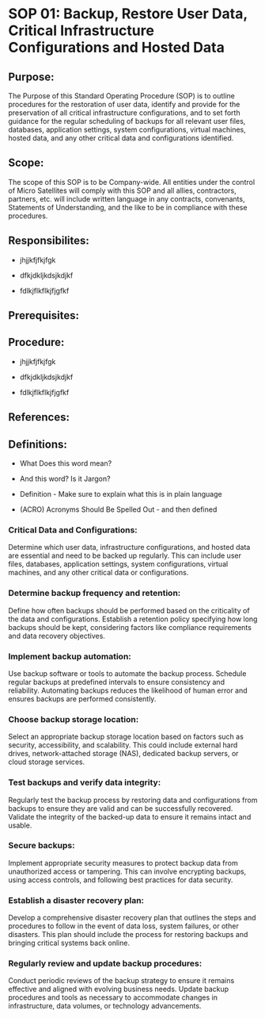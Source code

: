 # SOP 01: Backup, Restore User Data, Critical Infrastructure Configurations and Hosted Data
 
 ## Purpose:
 
 The Purpose of this Standard Operating Procedure (SOP) is to outline procedures for the restoration of user data, identify and provide for the preservation of all critical infrastructure configurations, and to set forth guidance for the regular scheduling of backups for all relevant user files, databases, application settings, system configurations, virtual machines, hosted data, and any other critical data and configurations identified.

 ## Scope: 
 
 The scope of this SOP is to be Company-wide. All entities under the control of Micro Satellites will comply with this SOP and all allies, contractors, partners, etc. will include written language in any contracts, convenants, Statements of Understanding, and the like to be in compliance with these procedures.  

 ## Responsibilites:
 
 

 * jhjjkfjfkjfgk

 * dfkjdkljkdsjkdjkf

 * fdlkjflkflkjfjgfkf



 ## Prerequisites:
 
 


 ## Procedure:
 

 * jhjjkfjfkjfgk

 * dfkjdkljkdsjkdjkf

 * fdlkjflkflkjfjgfkf
 
 
 ## References:

 
## Definitions:


* What Does this word mean?

* And this word? Is it Jargon?

* Definition - Make sure to explain what this is in plain language

* (ACRO) Acronyms Should Be Spelled Out - and then defined


 ### Critical Data and Configurations: 
 Determine which user data, infrastructure configurations, and hosted data are essential and need to be backed up regularly. This can include user files, databases, application settings, system configurations, virtual machines, and any other critical data or configurations.

### Determine backup frequency and retention:
Define how often backups should be performed based on the criticality of the data and configurations. Establish a retention policy specifying how long backups should be kept, considering factors like compliance requirements and data recovery objectives.

### Implement backup automation: 
Use backup software or tools to automate the backup process. Schedule regular backups at predefined intervals to ensure consistency and reliability. Automating backups reduces the likelihood of human error and ensures backups are performed consistently.

### Choose backup storage location: 
Select an appropriate backup storage location based on factors such as security, accessibility, and scalability. This could include external hard drives, network-attached storage (NAS), dedicated backup servers, or cloud storage services.

### Test backups and verify data integrity: 
Regularly test the backup process by restoring data and configurations from backups to ensure they are valid and can be successfully recovered. Validate the integrity of the backed-up data to ensure it remains intact and usable.

### Secure backups: 
Implement appropriate security measures to protect backup data from unauthorized access or tampering. This can involve encrypting backups, using access controls, and following best practices for data security.

### Establish a disaster recovery plan:
Develop a comprehensive disaster recovery plan that outlines the steps and procedures to follow in the event of data loss, system failures, or other disasters. This plan should include the process for restoring backups and bringing critical systems back online.

### Regularly review and update backup procedures: 
Conduct periodic reviews of the backup strategy to ensure it remains effective and aligned with evolving business needs. Update backup procedures and tools as necessary to accommodate changes in infrastructure, data volumes, or technology advancements.






